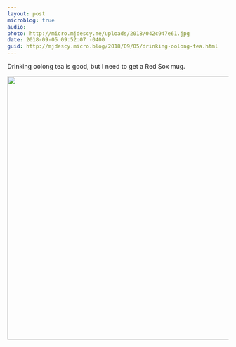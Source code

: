 ```yaml
---
layout: post
microblog: true
audio: 
photo: http://micro.mjdescy.me/uploads/2018/042c947e61.jpg
date: 2018-09-05 09:52:07 -0400
guid: http://mjdescy.micro.blog/2018/09/05/drinking-oolong-tea.html
---
```

Drinking oolong tea is good, but I need to get a Red Sox mug.

<img src="http://micro.mjdescy.me/uploads/2018/042c947e61.jpg" width="600" height="600" />
